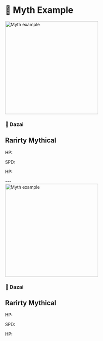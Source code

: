 # 🐉 Myth Example

<div class="myth-section">
  <div class="Dazaiawak.gif">
    <img src="/assets/Dazaiawak.gif" alt="Myth example" width="300px">
  </div>
  <div class="myth-text">
    <h3>🌌 Dazai</h3>
    <h2>Rarirty Mythical</h2>
    <p>HP:</p>
    <p>SPD:</p>
    <p>HP:</p>
  </div>
</div>
---
<div class="myth-section">
  <div class="Dazaiawak.gif">
    <img src="/assets/Dazaiawak.gif" alt="Myth example" width="300px">
  </div>
  <div class="myth-text">
    <h3>🌌 Dazai</h3>
    <h2>Rarirty Mythical</h2>
    <p>HP:</p>
    <p>SPD:</p>
    <p>HP:</p>
  </div>
</div>
